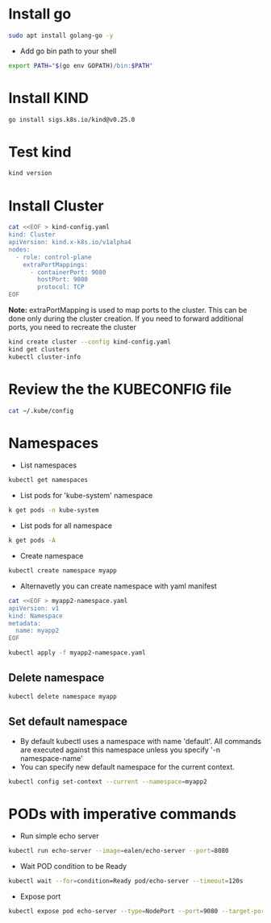 
# Install go
```bash
sudo apt install golang-go -y
```
* Add go bin path to your shell
```bash
export PATH="$(go env GOPATH)/bin:$PATH"
```

# Install KIND
```bash
go install sigs.k8s.io/kind@v0.25.0
```
# Test kind
```bash
kind version
```

# Install Cluster
```bash
cat <<EOF > kind-config.yaml
kind: Cluster
apiVersion: kind.x-k8s.io/v1alpha4
nodes:
  - role: control-plane
    extraPortMappings:
      - containerPort: 9080
        hostPort: 9080
        protocol: TCP
EOF
```
**Note:** extraPortMapping is used to map ports to the cluster. This can be done only during the cluster creation. If you need to forward additional ports, you need to recreate the cluster

```bash
kind create cluster --config kind-config.yaml
kind get clusters
kubectl cluster-info
```

# Review the the KUBECONFIG file
```bash
cat ~/.kube/config
```


# Namespaces
* List namespaces
```bash
kubectl get namespaces
```

* List pods for 'kube-system' namespace
```bash
k get pods -n kube-system
```

* List pods for all namespace
```bash
k get pods -A
```

* Create namespace
```bash
kubectl create namespace myapp
```

* Alternavetly you can create namespace with yaml manifest
```bash
cat <<EOF > myapp2-namespace.yaml
apiVersion: v1
kind: Namespace
metadata:
  name: myapp2
EOF

kubectl apply -f myapp2-namespace.yaml
```
## Delete namespace
```bash
kubectl delete namespace myapp
```

## Set default namespace
* By default kubectl uses a namespace with name 'default'. All commands are executed against this namespace unless you specify '-n namespace-name'
* You can specify new default namespace for the current context.
```bash
kubectl config set-context --current --namespace=myapp2
```
# PODs with imperative commands
* Run simple echo server 
```bash
kubectl run echo-server --image=ealen/echo-server --port=8080
```

* Wait POD condition to be Ready
```bash
kubectl wait --for=condition=Ready pod/echo-server --timeout=120s
```

* Expose port
```bash
kubectl expose pod echo-server --type=NodePort --port=9080 --target-port=8080
```